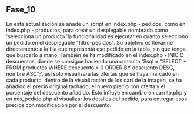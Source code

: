 Fase_10
-------
En esta actualización se añade un script en index.php - pedidos, como en index.php - productos, para crear un desplegable nombrado como  'selecciona un producto 'la funcionalidad es ejecutar en cuanto selecciono un pedido en el desplegable "filtro-pedidos". Su objetivo es llevarme directamente a la fila que representa ese pedido en la tabla, sin que tenga que buscarlo a mano. También se ha modificado en el index.php - INICIO descuentos, donde se consigue haciendo una consulta '$sql = "SELECT * FROM productos WHERE descuento > 0 ORDER BY descuento DESC, nombre ASC";', así solo visualizara las ofertas que se haya marcado en cada producto, dentro de la visualización de los cart de la imagen, se ha añadido el precio original tachado, el nuevo precio con oferta y el porcentaje del descuento añadido. Esto influye en cambio en carrito.php y en mis_pedido.php al visualizar los detalles del pedido, para entregar esos precios con modificación por el descuento.
